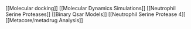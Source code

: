 [[Molecular docking]]
[[Molecular Dynamics Simulations]]
[[Neutrophil Serine Proteases]]
[[Binary Qsar Models]]
[[Neutrophil Serine Protease 4]]
[[Metacore/metadrug Analysis]]
